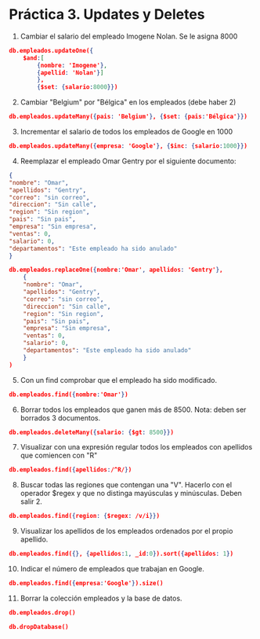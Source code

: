 # Práctica 3. Updates y Deletes

1. Cambiar el salario del empleado Imogene Nolan. Se le asigna 8000
```json
db.empleados.updateOne({
    $and:[
        {nombre: 'Imogene'},
        {apellid: 'Nolan'}]
        },
        {$set: {salario:8000}})
```

2. Cambiar "Belgium" por "Bélgica" en los empleados (debe haber 2)
```json
db.empleados.updateMany({pais: 'Belgium'}, {$set: {pais:'Bélgica'}})
```

3. Incrementar el salario de todos los empleados de Google en 1000
```json
db.empleados.updateMany({empresa: 'Google'}, {$inc: {salario:1000}})
```

4. Reemplazar el empleado Omar Gentry por el siguiente documento: 

```json
{
"nombre": "Omar",
"apellidos": "Gentry",
"correo": "sin correo",
"direccion": "Sin calle",
"region": "Sin region",
"pais": "Sin pais",
"empresa": "Sin empresa",
"ventas": 0,
"salario": 0,
"departamentos": "Este empleado ha sido anulado"
}
```

```json
db.empleados.replaceOne({nombre:'Omar', apellidos: 'Gentry'}, 
    {
    "nombre": "Omar",
    "apellidos": "Gentry",
    "correo": "sin correo",
    "direccion": "Sin calle",
    "region": "Sin region",
    "pais": "Sin pais",
    "empresa": "Sin empresa",
    "ventas": 0,
    "salario": 0,
    "departamentos": "Este empleado ha sido anulado"
    }
)
```

5. Con un find comprobar que el empleado ha sido modificado.
```json
db.empleados.find({nombre:'Omar'})
```

6. Borrar todos los empleados que ganen más de 8500.
Nota: deben ser borrados 3 documentos.
```json
db.empleados.deleteMany({salario: {$gt: 8500}})
```

7. Visualizar con una expresión regular todos los empleados con apellidos que comiencen con "R"
```json
db.empleados.find({apellidos:/^R/})
```

8. Buscar todas las regiones que contengan una "V". Hacerlo con el operador $regex y que no distinga mayúsculas y minúsculas. Deben salir 2.
```json
db.empleados.find({region: {$regex: /v/i}})
```

9. Visualizar los apellidos de los empleados ordenados por el propio apellido.
```json
db.empleados.find({}, {apellidos:1, _id:0}).sort({apellidos: 1})
```

10. Indicar el número de empleados que trabajan en Google.
```json
db.empleados.find({empresa:'Google'}).size()
```

11. Borrar la colección empleados  y la base de datos.
```json
db.empleados.drop()

db.dropDatabase()
```
